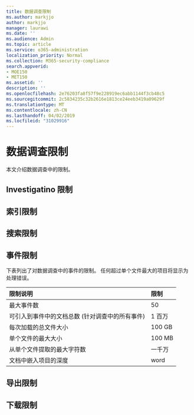 ```yaml
---
title: 数据调查限制
ms.author: markjjo
author: markjjo
manager: laurawi
ms.date: ''
ms.audience: Admin
ms.topic: article
ms.service: o365-administration
localization_priority: Normal
ms.collection: M365-security-compliance
search.appverid:
- MOE150
- MET150
ms.assetid: ''
description: ''
ms.openlocfilehash: 2e76203fa8f57f9e228919ec6abb1144f3cb48c5
ms.sourcegitcommit: 2c5834235c32b2616e1813ce24eeb3419a09629f
ms.translationtype: MT
ms.contentlocale: zh-CN
ms.lasthandoff: 04/02/2019
ms.locfileid: "31029916"
---
```

# <a name="data-investigations-limits"></a>数据调查限制

本文介绍数据调查中的限制。

## <a name="investigatino-limits"></a>Investigatino 限制

## <a name="indexing-limits"></a>索引限制

## <a name="search-limits"></a>搜索限制

## <a name="incident-limits"></a>事件限制

下表列出了对数据调查中的事件的限制。  任何超过单个文件最大的项目将显示为处理错误。
    
  |**限制说明**|**限制**|
  |:-----|:-----|
  |最大事件数  <br/> |50  <br/> |
  |可引入到事件中的文档总数 (针对调查中的所有事件)  <br/> |1 百万  <br/> |
  |每次加载的总文件大小  <br/> |100 GB  <br/> |
  |单个文件的最大大小   <br/> |100 MB  <br/> |
  |从单个文件提取的最大字符数  <br/> |一千万  <br/> |
  |文档中嵌入项目的深度  <br/> |word  <br/> |
  

## <a name="export-limits"></a>导出限制

## <a name="download-limits"></a>下载限制

